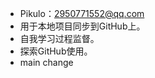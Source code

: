 - Pikulo：2950771552@qq.com
- 用于本地项目同步到GitHub上。
- 自我学习过程监督。
- 探索GitHub使用。
- main change
<!---
Pikulo/Pikulo is a ✨ special ✨ repository because its `README.md` (this file) appears on your GitHub profile.
You can click the Preview link to take a look at your changes.
--->
